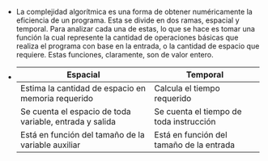 - La complejidad algorítmica es una forma de obtener numéricamente la eficiencia de un programa. Esta se divide en dos ramas, espacial y temporal. Para analizar cada una de estas, lo que se hace es tomar una función la cual represente la cantidad de operaciones básicas que realiza el programa con base en la entrada, o la cantidad de espacio que requiere. Estas funciones, claramente, son de valor entero.
- | Espacial | Temporal|
  |----------|----------|
  | Estima la cantidad de espacio en memoria requerido | Calcula el tiempo requerido|
  | Se cuenta el espacio de toda variable, entrada y salida| Se cuenta el tiempo de toda instrucción|
  | Está en función del tamaño de la variable auxiliar | Está en función del tamaño de la entrada|